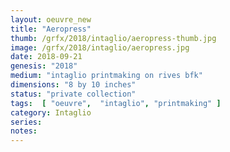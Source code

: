 ```yaml
---
layout: oeuvre_new 
title: "Aeropress"
thumb: /grfx/2018/intaglio/aeropress-thumb.jpg
image: /grfx/2018/intaglio/aeropress.jpg
date: 2018-09-21
genesis: "2018"
medium: "intaglio printmaking on rives bfk"
dimensions: "8 by 10 inches"
status: "private collection" 
tags:  [ "oeuvre",  "intaglio", "printmaking" ]  
category: Intaglio 
series: 
notes: 
---
```



